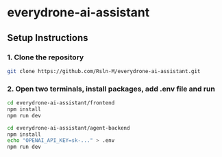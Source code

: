 # everydrone-ai-assistant

## Setup Instructions

### 1. Clone the repository

```bash
git clone https://github.com/Rsln-M/everydrone-ai-assistant.git
```

### 2. Open two terminals, install packages, add .env file and run

```bash
cd everydrone-ai-assistant/frontend
npm install
npm run dev
```

```bash
cd everydrone-ai-assistant/agent-backend
npm install
echo "OPENAI_API_KEY=sk-..." > .env
npm run dev
```
